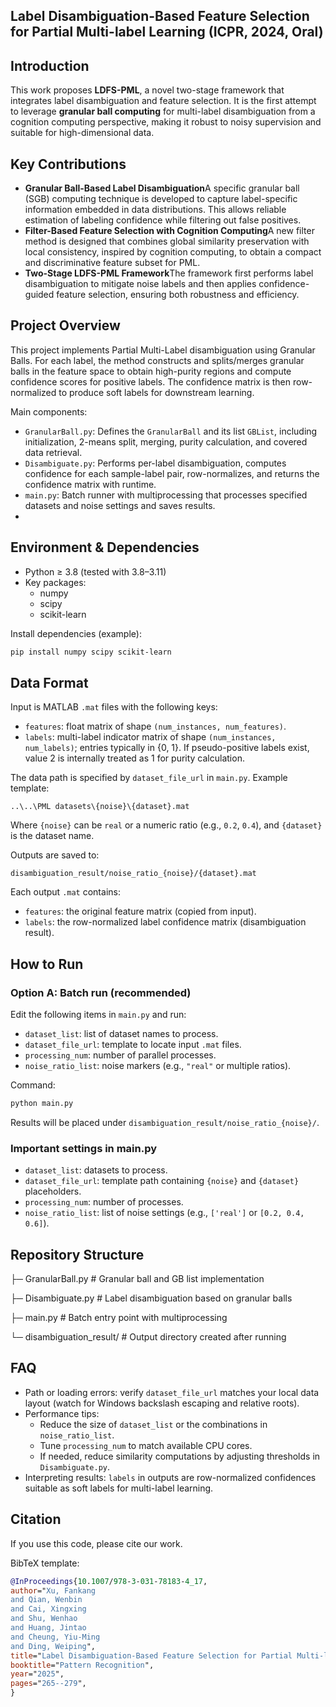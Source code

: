 ## Label Disambiguation-Based Feature Selection for Partial Multi-label Learning (ICPR, 2024, Oral)

## Introduction

This work proposes **LDFS-PML**, a novel two-stage framework that integrates label disambiguation and feature selection. It is the first attempt to leverage **granular ball computing** for multi-label disambiguation from a cognition computing perspective, making it robust to noisy supervision and suitable for high-dimensional data.

## Key Contributions

- **Granular Ball-Based Label Disambiguation**A specific granular ball (SGB) computing technique is developed to capture label-specific information embedded in data distributions. This allows reliable estimation of labeling confidence while filtering out false positives.
- **Filter-Based Feature Selection with Cognition Computing**A new filter method is designed that combines global similarity preservation with local consistency, inspired by cognition computing, to obtain a compact and discriminative feature subset for PML.
- **Two-Stage LDFS-PML Framework**The framework first performs label disambiguation to mitigate noise labels and then applies confidence-guided feature selection, ensuring both robustness and efficiency.

## Project Overview

This project implements Partial Multi-Label disambiguation using Granular Balls. For each label, the method constructs and splits/merges granular balls in the feature space to obtain high-purity regions and compute confidence scores for positive labels. The confidence matrix is then row-normalized to produce soft labels for downstream learning.

Main components:

- `GranularBall.py`: Defines the `GranularBall` and its list `GBList`, including initialization, 2-means split, merging, purity calculation, and covered data retrieval.
- `Disambiguate.py`: Performs per-label disambiguation, computes confidence for each sample-label pair, row-normalizes, and returns the confidence matrix with runtime.
- `main.py`: Batch runner with multiprocessing that processes specified datasets and noise settings and saves results.
- 

## Environment & Dependencies

- Python ≥ 3.8 (tested with 3.8–3.11)
- Key packages:
  - numpy
  - scipy
  - scikit-learn

Install dependencies (example):

```bash
pip install numpy scipy scikit-learn
```

## Data Format

Input is MATLAB `.mat` files with the following keys:

- `features`: float matrix of shape `(num_instances, num_features)`.
- `labels`: multi-label indicator matrix of shape `(num_instances, num_labels)`; entries typically in {0, 1}. If pseudo-positive labels exist, value 2 is internally treated as 1 for purity calculation.

The data path is specified by `dataset_file_url` in `main.py`. Example template:

```
..\..\PML datasets\{noise}\{dataset}.mat
```

Where `{noise}` can be `real` or a numeric ratio (e.g., `0.2`, `0.4`), and `{dataset}` is the dataset name.

Outputs are saved to:

```
disambiguation_result/noise_ratio_{noise}/{dataset}.mat
```

Each output `.mat` contains:

- `features`: the original feature matrix (copied from input).
- `labels`: the row-normalized label confidence matrix (disambiguation result).

## How to Run

### Option A: Batch run (recommended)

Edit the following items in `main.py` and run:

- `dataset_list`: list of dataset names to process.
- `dataset_file_url`: template to locate input `.mat` files.
- `processing_num`: number of parallel processes.
- `noise_ratio_list`: noise markers (e.g., `"real"` or multiple ratios).

Command:

```bash
python main.py
```

Results will be placed under `disambiguation_result/noise_ratio_{noise}/`.

### Important settings in main.py

- `dataset_list`: datasets to process.
- `dataset_file_url`: template path containing `{noise}` and `{dataset}` placeholders.
- `processing_num`: number of processes.
- `noise_ratio_list`: list of noise settings (e.g., `['real']` or `[0.2, 0.4, 0.6]`).

## Repository Structure

├─ GranularBall.py      # Granular ball and GB list implementation

├─ Disambiguate.py      # Label disambiguation based on granular balls

├─ main.py              # Batch entry point with multiprocessing

└─ disambiguation_result/  # Output directory created after running

## FAQ

- Path or loading errors: verify `dataset_file_url` matches your local data layout (watch for Windows backslash escaping and relative roots).
- Performance tips:
  - Reduce the size of `dataset_list` or the combinations in `noise_ratio_list`.
  - Tune `processing_num` to match available CPU cores.
  - If needed, reduce similarity computations by adjusting thresholds in `Disambiguate.py`.
- Interpreting results: `labels` in outputs are row-normalized confidences suitable as soft labels for multi-label learning.

## Citation

If you use this code, please cite our work.

BibTeX template:

```bibtex
@InProceedings{10.1007/978-3-031-78183-4_17,
author="Xu, Fankang
and Qian, Wenbin
and Cai, Xingxing
and Shu, Wenhao
and Huang, Jintao
and Cheung, Yiu-Ming
and Ding, Weiping",
title="Label Disambiguation-Based Feature Selection for Partial Multi-label Learning",
booktitle="Pattern Recognition",
year="2025",
pages="265--279",
}


```
